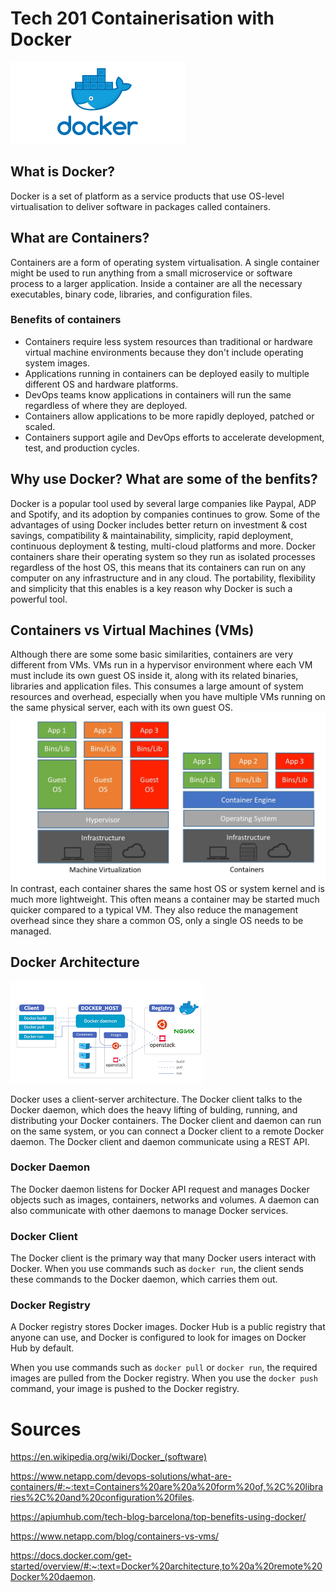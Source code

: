 # Tech 201 Containerisation with Docker

![](images/docker-logo.png)

## What is Docker?
Docker is a set of platform as a service products that use OS-level virtualisation to deliver software in packages called containers.

## What are Containers?
Containers are a form of operating system virtualisation. A single container might be used to run anything from a small microservice or software process to a larger application. Inside a container are all the necessary executables, binary code, libraries, and configuration files.

### Benefits of containers
- Containers require less system resources than traditional or hardware virtual machine environments because they don't include operating system images.
- Applications running in containers can be deployed easily to multiple different OS and hardware platforms.
- DevOps teams know applications in containers will run the same regardless of where they are deployed.
- Containers allow applications to be more rapidly deployed, patched or scaled.
- Containers support agile and DevOps efforts to accelerate development, test, and production cycles.

## Why use Docker? What are some of the benfits?
Docker is a popular tool used by several large companies like Paypal, ADP and Spotify, and its adoption by companies continues to grow. Some of the advantages of using Docker includes better return on investment & cost savings, compatibility & maintainability, simplicity, rapid deployment, continuous deployment & testing, multi-cloud platforms and more.
Docker containers share their operating system so they run as isolated processes regardless of the host OS, this means that its containers can run on any computer on any infrastructure and in any cloud. The portability, flexibility and simplicity that this enables is a key reason why Docker is such a powerful tool.

## Containers vs Virtual Machines (VMs)
Although there are some some basic similarities, containers are very different from VMs. VMs run in a hypervisor environment where each VM must include its own guest OS inside it, along with its related binaries, libraries and application files. This consumes a large amount of system resources and overhead, especially when you have multiple VMs running on the same physical server, each with its own guest OS.
![](images/container-vs-vm.png)
In contrast, each container shares the same host OS or system kernel and is much more lightweight. This often means a container may be started much quicker compared to a typical VM. They also reduce the management overhead since they share a common OS, only a single OS needs to be managed.

## Docker Architecture
![](images/docker-architecture.png)

Docker uses a client-server architecture. The Docker client talks to the Docker daemon, which does the heavy lifting of bulding, running, and distributing your Docker containers. The Docker client and daemon can run on the same system, or you can connect a Docker client to a remote Docker daemon. The Docker client and daemon communicate using a REST API.
### Docker Daemon
The Docker daemon listens for Docker API request and manages Docker objects such as images, containers, networks and volumes. A daemon can also communicate with other daemons to manage Docker services.
### Docker Client
The Docker client is the primary way that many Docker users interact with Docker. When you use commands such as `docker run`, the client sends these commands to the Docker daemon, which carries them out.
### Docker Registry
A Docker registry stores Docker images. Docker Hub is a public registry that anyone can use, and Docker is configured to look for images on Docker Hub by default.

When you use commands such as `docker pull` or `docker run`, the required images are pulled from the Docker registry. When you use the `docker push` command, your image is pushed to the Docker registry.
# Sources
https://en.wikipedia.org/wiki/Docker_(software)

https://www.netapp.com/devops-solutions/what-are-containers/#:~:text=Containers%20are%20a%20form%20of,%2C%20libraries%2C%20and%20configuration%20files.

https://apiumhub.com/tech-blog-barcelona/top-benefits-using-docker/

https://www.netapp.com/blog/containers-vs-vms/

https://docs.docker.com/get-started/overview/#:~:text=Docker%20architecture,to%20a%20remote%20Docker%20daemon.